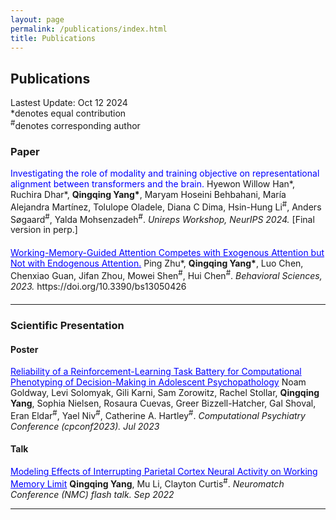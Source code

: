 ```yaml
---
layout: page
permalink: /publications/index.html
title: Publications
---
```


## Publications

<div style="margin: 0; font-size: 1em;">
  Lastest Update: Oct 12 2024<br>
  *denotes equal contribution<br>
  <sup>#</sup>denotes corresponding author
</div>

### Paper

<div style="margin: 0; margin-bottom: 20px;">
  <span style="color: blue;">Investigating the role of modality and training objective on representational alignment between transformers and the brain.</span> Hyewon Willow Han*, Ruchira Dhar*, <strong>Qingqing Yang*</strong>, Maryam Hoseini Behbahani, María Alejandra Martínez, Tolulope Oladele, Diana C Dima, Hsin-Hung Li<sup>#</sup>, Anders Søgaard<sup>#</sup>, Yalda Mohsenzadeh<sup>#</sup>. <em>Unireps Workshop, NeurIPS 2024.</em> [Final version in perp.]
</div>

<div style="margin: 0; margin-bottom: 20px;">
  <a href="https://www.mdpi.com/2076-328X/13/5/426" style="color: blue;">Working-Memory-Guided Attention Competes with Exogenous Attention but Not with Endogenous Attention.</a> Ping Zhu*, <strong>Qingqing Yang*</strong>, Luo Chen, Chenxiao Guan, Jifan Zhou, Mowei Shen<sup>#</sup>, Hui Chen<sup>#</sup>. <em>Behavioral Sciences, 2023.</em> https://doi.org/10.3390/bs13050426
</div>

---

### Scientific Presentation
#### Poster

<a href="/mypaper/Frame4.pdf" style="color: blue;">Reliability of a Reinforcement-Learning Task Battery for Computational Phenotyping of Decision-Making in Adolescent Psychopathology</a> Noam Goldway, Levi Solomyak, Gili Karni, Sam Zorowitz, Rachel Stollar, **Qingqing Yang**, Sophia Nielsen, Rosaura Cuevas, Greer Bizzell-Hatcher, Gal Shoval, Eran Eldar<sup>#</sup>, Yael Niv<sup>#</sup>, Catherine A. Hartley<sup>#</sup>. _Computational Psychiatry Conference (cpconf2023). Jul 2023_ <br>

#### Talk
<a href= "/mypaper/yang_qingqing_rmePoster_expectedresults.pdf" style="color: blue;">Modeling Effects of Interrupting Parietal Cortex Neural Activity on Working Memory Limit</a> **Qingqing Yang**, Mu Li, Clayton Curtis<sup>#</sup>. _Neuromatch Conference (NMC) flash talk. Sep 2022_ <br>

---


